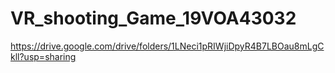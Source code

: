 # VR_shooting_Game_19VOA43032
https://drive.google.com/drive/folders/1LNeci1pRIWjiDpyR4B7LBOau8mLgCkll?usp=sharing
